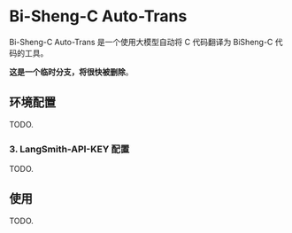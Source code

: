 

# Bi-Sheng-C Auto-Trans

Bi-Sheng-C Auto-Trans 是一个使用大模型自动将 C 代码翻译为 BiSheng-C 代码的工具。

**这是一个临时分支，将很快被删除**。

## 环境配置

TODO.

### 3. LangSmith-API-KEY 配置

TODO.

## 使用

TODO.
